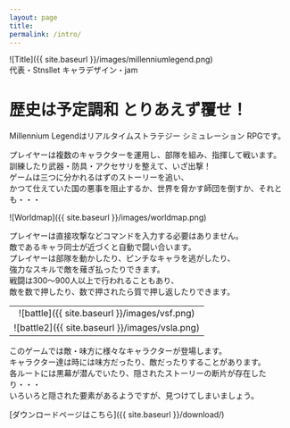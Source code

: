 ```yaml
---
layout: page
title: 
permalink: /intro/
---
```


![Title]({{ site.baseurl }}/images/millenniumlegend.png)  
代表・Stnsllet  キャラデザイン・jam

# 歴史は予定調和 とりあえず覆せ！

Millennium Legendはリアルタイムストラテジー シミュレーション RPGです。

プレイヤーは複数のキャラクターを運用し、部隊を組み、指揮して戦います。  
訓練したり武器・防具・アクセサリを整えて、いざ出撃！  
ゲームは三つに分かれるはずのストーリーを追い、  
かつて仕えていた国の悪事を阻止するか、世界を脅かす師団を倒すか、それとも・・・

![Worldmap]({{ site.baseurl }}/images/worldmap.png) 

プレイヤーは直接攻撃などコマンドを入力する必要はありません。  
敵であるキャラ同士が近づくと自動で闘い合います。  
プレイヤーは部隊を動かしたり、ピンチなキャラを逃がしたり、  
強力なスキルで敵を薙ぎ払ったりできます。    
戦闘は300～900人以上で行われることもあり、  
敵を数で押したり、数で押されたら質で押し返したりできます。  

||
|:-:|
|![battle]({{ site.baseurl }}/images/vsf.png)|
|![battle2]({{ site.baseurl }}/images/vsla.png)|

このゲームでは敵・味方に様々なキャラクターが登場します。  
キャラクター達は時には味方だったり、敵だったりすることがあります。  
各ルートには黒幕が潜んでいたり、隠されたストーリーの断片が存在したり・・・  
いろいろと隠された要素があるようですが、見つけてしまいましょう。

[ダウンロードページはこちら]({{ site.baseurl }}/download/)

